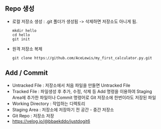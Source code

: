 ## Repo 생성
  * 로컬 저장소 생성 : .git 폴더가 생성됨 -> 삭제하면 저장소도 아니게 됨.
    ```linux
    mkdir hello
    cd hello
    git init
    ```
        
  * 원격 저장소 복제
    ```linux
    git clone https://github.com/AceLewis/my_first_calculator.py.git
    ```
 
## Add / Commit
  * Untracked File : 저장소에서 처음 파일을 만들면 Untracked File
  * Tracked File : 파일생성 후 추가, 수정, 삭제 등 Add 명령을 이용하여 Staging Area에 추가한 파일이나 Commit 명령어로 Git 저장소에 한번이라도 저장된 파일
  * Working Directory : 작업하는 디렉토리
  * Staging Area : 저장소에 저장하기 전 공간 - 중간 저장소 
  * Git Repo : 저장소 저장
  * https://velog.io/@bbaekddo/justdogit6
  


